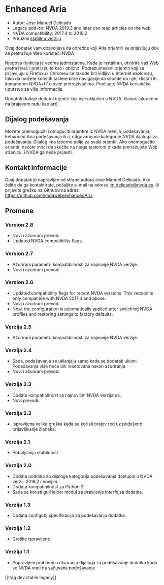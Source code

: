 # Enhanced Aria #

* Autor: Jose Manuel Delicado
* Legacy add-on: NVDA 2019.3 and later can read articles on the web
* NVDA compatibility: 2017.4 to 2019.2
* Preuzmi [stabilnu verziju][1]

Ovaj dodatak vam dozvoljava da odredite koji Aria orjentiri se prijavljuju
dok se pretražuje Web koristeći NVDA

Njegova funkcija je veoma jednostavna. Kada je instaliran, otvorite vaš Web
pretraživač i pretražujte kao i obično. Podrazumevani orjentiri koji se
prijavljuju u Firefoxu i Chromeu će takođe biti vidljivi u Internet
exploreru, tako da možete koristiti tastere brze navigacije da skočite do
njih, i listati ih komandom NVDA+f7 u svim pretraživačima. Pročitajte NVDA
korisničko uputstvo za više informacija.

Dodatak dodaje dodatni orjentir koji nije uključen u NVDA, članak (skraćeno
na brajevom redu kao art).

## Dijalog podešavanja

Možete onemogućiti i omogućiti orjentire iz NVDA menija, podešavanja,
Enhanced Aria podešavanja ili iz odgovarajuće kategorije NVDA dijaloga za
podešavanja. Dijalog ima izborno polje za svaki orjentir. Ako onemogućite
orjentir, nećete moći da skočite na njega tasterom d kada pretražujete Web
stranicu, i NVDA ga neće prijaviti.

## Kontakt informacije

Ovaj dodatak je napravljen od strane autora Jose Manuel Delicado. Ako želite
da ga kontaktirate, pošaljite e-mail na adresu jm.delicado@nvda.es, ili
prijavite grešku na Githubu na adresi
https://github.com/jmdaweb/enhancedAria

## Promene

### Version 2.8

* Novi i ažurirani prevodi.
* Updated NVDA compatibility flags.

### Version 2.7

* Ažurirani parametri kompatibilnosti za najnovije NVDA verzije.
* Novi i ažurirani prevodi.

### Version 2.6

* Updated compatibility flags for recent NVDA versions. This version is only
  compatible with NVDA 2017.4 and above.
* Novi i ažurirani prevodi.
* Now, the configuration is automatically applied after switching NVDA
  profiles and restoring settings to factory defaults.

### Verzija 2.5

* Ažurirani parametri kompatibilnosti za najnovije NVDA verzije.

### Verzija 2.4

* Sada, podešavanja se uklanjaju samo kada se dodatak ukloni. Podešavanja
  više neće biti resetovana nakon ažuriranja.
* Novi i ažurirani prevodi.

### Verzija 2.3

* Dodata kompatibilnost sa najnovijim NVDA verzijama.
* Novi prevodi.

### Verzija 2.2

* Ispravljena velika greška kada se koristi brajev red uz podešeno
  prijavljivanje članaka.

### Verzija 2.1

* Poboljšanja stabilnosti

### Verzija 2.0

* Dodata podrška za dijaloge kategorija podešavanja dostupni u NVDA verziji
  2018.2 i novijim.
* Dodata kompatibilnost za Python 3
* Sada se koristi guiHelper modul za pravljenje interfejsa dodatka.

### Verzija 1.3

* Dodata configobj specifikacija za podešavanja dodatka

### Verzija 1.2

* Greške ispravljene

### Verzija 1.1

* Popravljeni problemi u otvaranju dijaloga za podešavanje dodatka kada se
  NVDA vrati na sačuvana podešavanja

[[!tag dev stable legacy]]

[1]: https://addons.nvda-project.org/files/get.php?file=earia
